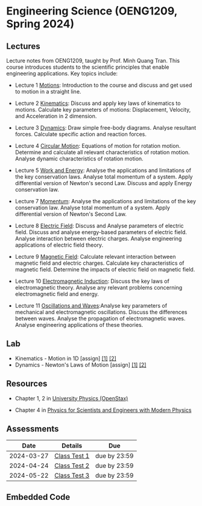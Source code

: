 # Engineering Science (OENG1209, Spring 2024)

## Lectures

Lecture notes from OENG1209, taught by Prof. Minh Quang Tran. This course introduces students to the scientific principles that enable engineering applications. Key topics include:

* Lecture 1 [Motions](./w1-motion1d.md): Introduction to the course and discuss and get used to motion in a straight line.

* Lecture 2 [Kinematics](./w2-motion2d.md): Discuss and apply key laws of kinematics to motions. Calculate key parameters of motions: Displacement, Velocity, and Acceleration in 2 dimension.

* Lecture 3 [Dynamics](./w3-dynamics.md): Draw simple free-body diagrams. Analyse resultant forces. Calculate specific action and reaction forces.

* Lecture 4 [Circular Motion](./w4-circular.md): Equations of motion for rotation motion. Determine and calculate all relevant characteristics of rotation motion. Analyse dynamic characteristics of rotation motion.

* Lecture 5 [Work and Energy](./w5-work.md): Analyse the applications and limitations of the key conservation laws. Analyse total momentum of a system. Apply differential version of Newton's second Law. Discuss and apply Energy conservation law.

* Lecture 7 [Momentum](./w7-momentum.md): Analyse the applications and limitations of the key conservation law. Analyse total momentum of a system. Apply differential version of Newton's Second Law.

* Lecture 8 [Electric Field](electric.md): Discuss and Analyse parameters of electric field. Discuss and analyse energy-based parameters of electric field. Analyse interaction between electric charges. Analyse engineering applications of electric field theory.

* Lecture 9 [Magnetic Field](magnetic.md): Calculate relevant interaction between magnetic field and electric charges. Calculate key characteristics of magnetic field. Determine the impacts of electric field on magnetic field.

* Lecture 10 [Electromagnetic Induction](electromagnetic.md): Discuss the key laws of electromagnetic theory. Analyse any relevant problems concerning electromagnetic field and energy.

* Lecture 11 [Oscillations and Waves](oscillations.md):Analyse key parameters of mechanical and electromagnetic oscillations. Discuss the differences between waves. Analyse the propagation of electromagnetic waves. Analyse engineering applications of these theories.


## Lab

* Kinematics - Motion in 1D \[assign\] [[1]](https://mega.nz/file/yCogBBJK#jdrRs7GpS_5rDYSjG8AOWtA-YFueTtdfPyohmByOmd0) [[2]](https://mega.nz/file/Hf4TWYoK#G7NlMUTmVPqxZqqnuAeD_ts8t5Hs9XlFZfpVPOp7Fu4)
* Dynamics - Newton's Laws of Motion \[assign\] [[1]](https://mega.nz/file/KPgmSRKR#h3xvo33fyEYLXGjty5jDsQZNJi9TbEafDYEO7hrZ5wU) [[2]](https://mega.nz/file/6eZkkDjK#2PZRUROtz5ByElMDxuNRk0jmCNNT77cnnIXy2Y4jPd4)

## Resources

* Chapter 1, 2 in [University Physics (OpenStax)](https://openstax.org/books/university-physics-volume-1/pages/1-introduction)

* Chapter 4 in [Physics for Scientists and Engineers with Modern Physics](https://mega.nz/file/PXZWyTyD#p8mhzYLlFb0CkpF5VavrTKcvue1cGq3QzMREXYjrtlc)

## Assessments
|  Date      |    Details       |  Due   	|
| ------------- |-------------  | ------- |
|    2024-03-27    |     [Class Test 1](https://rmit.instructure.com/courses/135775/assignments/925208)         | due by 23:59       |
|    2024-04-24    |     [Class Test 2](https://rmit.instructure.com/courses/135775/assignments/925209)         | due by 23:59       |
|    2024-05-22    |     [Class Test 3](https://rmit.instructure.com/courses/135775/assignments/925210)         | due by 23:59       |

## Embedded Code

```python:graph.py

```

